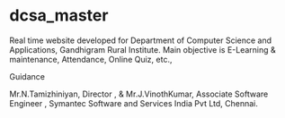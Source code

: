 # dcsa_master

Real time website developed for Department of Computer Science and
Applications, Gandhigram Rural Institute. Main objective is E-Learning &
maintenance, Attendance, Online Quiz, etc.,

Guidance

Mr.N.Tamizhiniyan, Director , & Mr.J.VinothKumar, Associate Software Engineer ,
Symantec Software and Services India Pvt Ltd, Chennai.
